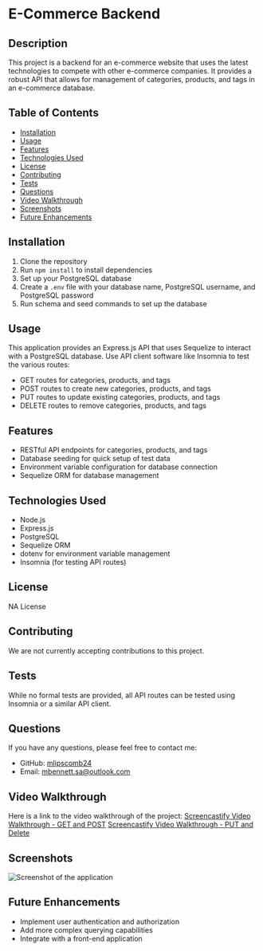 # E-Commerce Backend

## Description
This project is a backend for an e-commerce website that uses the latest technologies to compete with other e-commerce companies. It provides a robust API that allows for management of categories, products, and tags in an e-commerce database.

## Table of Contents
* [Installation](#installation)
* [Usage](#usage)
* [Features](#features)
* [Technologies Used](#technologies-used)
* [License](#license)
* [Contributing](#contributing)
* [Tests](#tests)
* [Questions](#questions)
* [Video Walkthrough](#video-walkthrough)
* [Screenshots](#screenshots)
* [Future Enhancements](#future-enhancements)

## Installation
1. Clone the repository
2. Run `npm install` to install dependencies
3. Set up your PostgreSQL database
4. Create a `.env` file with your database name, PostgreSQL username, and PostgreSQL password
5. Run schema and seed commands to set up the database

## Usage
This application provides an Express.js API that uses Sequelize to interact with a PostgreSQL database. Use API client software like Insomnia to test the various routes:

- GET routes for categories, products, and tags
- POST routes to create new categories, products, and tags
- PUT routes to update existing categories, products, and tags
- DELETE routes to remove categories, products, and tags

## Features
- RESTful API endpoints for categories, products, and tags
- Database seeding for quick setup of test data
- Environment variable configuration for database connection
- Sequelize ORM for database management

## Technologies Used
- Node.js
- Express.js
- PostgreSQL
- Sequelize ORM
- dotenv for environment variable management
- Insomnia (for testing API routes)

## License
NA License

## Contributing
We are not currently accepting contributions to this project.

## Tests
While no formal tests are provided, all API routes can be tested using Insomnia or a similar API client.

## Questions
If you have any questions, please feel free to contact me:
* GitHub: [mlipscomb24](https://github.com/mlipscomb24)
* Email: mbennett.sa@outlook.com

## Video Walkthrough
Here is a link to the video walkthrough of the project:
[Screencastify Video Walkthrough - GET and POST](https://app.screencastify.com/v3/watch/0TakpcNLniOfZxReHRyI)
[Screencastify Video Walkthrough - PUT and Delete](https://app.screencastify.com/v3/watch/ZSrah7ui4UG24L7PlGiU)

## Screenshots
![Screenshot of the application]()

## Future Enhancements
- Implement user authentication and authorization
- Add more complex querying capabilities
- Integrate with a front-end application
